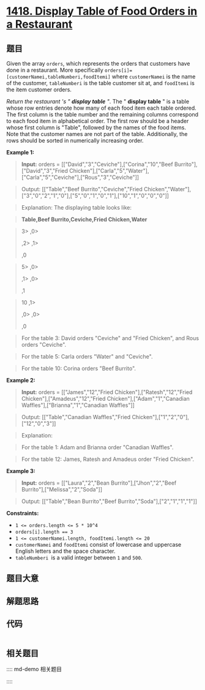 # [1418. Display Table of Food Orders in a Restaurant](https://leetcode.com/problems/display-table-of-food-orders-in-a-restaurant/)

## 题目

Given the array `orders`, which represents the orders that customers have done
in a restaurant. More specifically
`orders[i]=[customerNamei,tableNumberi,foodItemi]` where `customerNamei` is
the name of the customer, `tableNumberi` is the table customer sit at, and
`foodItemi` is the item customer orders.

_Return the restaurant 's " **display table** "_. The " **display table** " is
a table whose row entries denote how many of each food item each table
ordered. The first column is the table number and the remaining columns
correspond to each food item in alphabetical order. The first row should be a
header whose first column is "Table", followed by the names of the food items.
Note that the customer names are not part of the table. Additionally, the rows
should be sorted in numerically increasing order.



**Example 1:**

> 
> 
> 
> 
> 
> **Input:** orders = [["David","3","Ceviche"],["Corina","10","Beef Burrito"],["David","3","Fried Chicken"],["Carla","5","Water"],["Carla","5","Ceviche"],["Rous","3","Ceviche"]]
> 
> Output: [["Table","Beef Burrito","Ceviche","Fried Chicken","Water"],["3","0","2","1","0"],["5","0","1","0","1"],["10","1","0","0","0"]] 
> 
> Explanation: The displaying table looks like:
> 
> **Table,Beef Burrito,Ceviche,Fried Chicken,Water**
> 
> 3> 
> ,0> 
> > 
>    ,2> 
>   ,1> 
> > 
> > 
> ,0
> 
> 5> 
> ,0> 
> > 
>    ,1> 
>   ,0> 
> > 
> > 
> ,1
> 
> 10   ,1> 
> > 
>    ,0> 
>   ,0> 
> > 
> > 
> ,0
> 
> For the table 3: David orders "Ceviche" and "Fried Chicken", and Rous orders "Ceviche".
> 
> For the table 5: Carla orders "Water" and "Ceviche".
> 
> For the table 10: Corina orders "Beef Burrito". 

**Example 2:**

> 
> 
> 
> 
> 
> **Input:** orders = [["James","12","Fried Chicken"],["Ratesh","12","Fried Chicken"],["Amadeus","12","Fried Chicken"],["Adam","1","Canadian Waffles"],["Brianna","1","Canadian Waffles"]]
> 
> Output: [["Table","Canadian Waffles","Fried Chicken"],["1","2","0"],["12","0","3"]] 
> 
> Explanation: 
> 
> For the table 1: Adam and Brianna order "Canadian Waffles".
> 
> For the table 12: James, Ratesh and Amadeus order "Fried Chicken".

**Example 3:**

> 
> 
> 
> 
> 
> **Input:** orders = [["Laura","2","Bean Burrito"],["Jhon","2","Beef Burrito"],["Melissa","2","Soda"]]
> 
> Output: [["Table","Bean Burrito","Beef Burrito","Soda"],["2","1","1","1"]]

**Constraints:**

  * `1 <= orders.length <= 5 * 10^4`
  * `orders[i].length == 3`
  * `1 <= customerNamei.length, foodItemi.length <= 20`
  * `customerNamei` and `foodItemi` consist of lowercase and uppercase English letters and the space character.
  * `tableNumberi `is a valid integer between `1` and `500`.


## 题目大意

## 解题思路

## 代码

```javascript

```

## 相关题目

:::: md-demo 相关题目

::::
